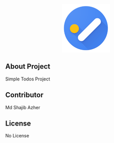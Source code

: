 <p align="center"><img width="150" src="public/todos.png"></p>


## About Project

Simple Todos Project

## Contributor

Md Shajib Azher

## License

No License
